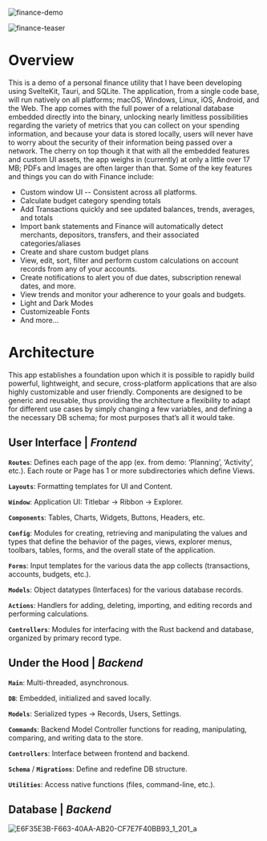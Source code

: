 ![finance-demo](https://github.com/Lmedmo/finance-demo/assets/102483463/18c42d36-a49a-486b-b671-a94a6f24a1e9)

![finance-teaser](https://github.com/Lmedmo/finance-demo/assets/102483463/214bc607-74ca-4a95-80f5-8514ace1db3c)

# Overview
This is a demo of a personal finance utility that I have been developing using SvelteKit, Tauri, and SQLite. The application, from a single code base, will run natively on all platforms; macOS, Windows, Linux, iOS, Android, and the Web. The app comes with the full power of a relational database embedded directly into the binary, unlocking nearly limitless possibilities regarding the variety of metrics that you can collect on your spending information, and because your data is stored locally, users will never have to worry about the security of their information being passed over a network. The cherry on top though it that with all the embedded features and custom UI assets, the app weighs in (currently) at only a little over 17 MB; PDFs and Images are often larger than that. Some of the key features and things you can do with Finance include:
- Custom window UI -- Consistent across all platforms.
- Calculate budget category spending totals
- Add Transactions quickly and see updated balances, trends, averages, and totals 
- Import bank statements and Finance will automatically detect merchants, depositors, transfers, and their associated categories/aliases
- Create and share custom budget plans
- View, edit, sort, filter and perform custom calculations on account records from any of your accounts.
- Create notifications to alert you of due dates, subscription renewal dates, and more.
- View trends and monitor your adherence to your goals and budgets.
- Light and Dark Modes
- Customizeable Fonts
- And more…

# Architecture
This app establishes a foundation upon which it is possible to rapidly build powerful, lightweight, and secure, cross-platform applications that are also highly customizable and user friendly. Components are designed to be generic and reusable, thus providing the architecture a flexibility to adapt for different use cases by simply changing a few variables, and defining a the necessary DB schema; for most purposes that’s all it would take.

## User Interface | *Frontend*

**`Routes`**: Defines each page of the app (ex. from demo: ‘Planning’, ‘Activity’, etc.). Each route or Page has 1 or more subdirectories which define Views.

**`Layouts`**: Formatting templates for UI and Content.

**`Window`**: Application UI: Titlebar → Ribbon → Explorer.

**`Components`**: Tables, Charts, Widgets, Buttons, Headers, etc.

**`Config`**: Modules for creating, retrieving and manipulating the values and types that define the behavior of the pages, views, explorer menus, toolbars, tables, forms, and the overall state of the application.

**`Forms`**: Input templates for the various data the app collects (transactions, accounts, budgets, etc.).

**`Models`**: Object datatypes (Interfaces) for the various database records.

**`Actions`**: Handlers for adding, deleting, importing, and editing records and performing calculations.

**`Controllers`**: Modules for interfacing with the Rust backend and database, organized by primary record type.

## Under the Hood | *Backend*

**`Main`**: Multi-threaded, asynchronous.

**`DB`**: Embedded, initialized and saved locally.

**`Models`**: Serialized types → Records, Users, Settings.

**`Commands`**: Backend Model Controller functions for reading, manipulating, comparing, and writing data to the store.

**`Controllers`**: Interface between frontend and backend.

**`Schema`** / **`Migrations`**: Define and redefine DB structure.

**`Utilities`**: Access native functions (files, command-line, etc.).

## Database | *Backend*
![E6F35E3B-F663-40AA-AB20-CF7E7F40BB93_1_201_a](https://github.com/Lmedmo/finance-demo/assets/102483463/ca4c7cb4-1fbb-4b9b-9b77-1a6fb7216bc3)

